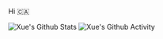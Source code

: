 Hi 🇨🇦

![Xue's Github Stats](https://github-profile-summary-cards.vercel.app/api/cards/profile-details?username=xuelink&theme=github_dark)
![Xue's Github Activity](https://github-readme-stats-eight-theta.vercel.app/api?username=xuelink&theme=highcontrast&show_icons=true&include_all_commits=true&count_private=true)
